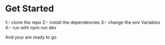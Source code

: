 # Get Started

1:- clone the repo
2:- install the dependencies
3:- change the env Variables
4:- run with npm run dev

And your are ready to go
